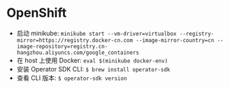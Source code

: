 # OpenShift

- 启动 minikube: `minikube start --vm-driver=virtualbox --registry-mirror=https://registry.docker-cn.com --image-mirror-country=cn --image-repository=registry.cn-hangzhou.aliyuncs.com/google_containers`
- 在 host 上使用 Docker: `eval $(minikube docker-env)`
- 安装 Operator SDK CLI: `$ brew install operator-sdk`
- 查看 CLI 版本: `$ operator-sdk version`
